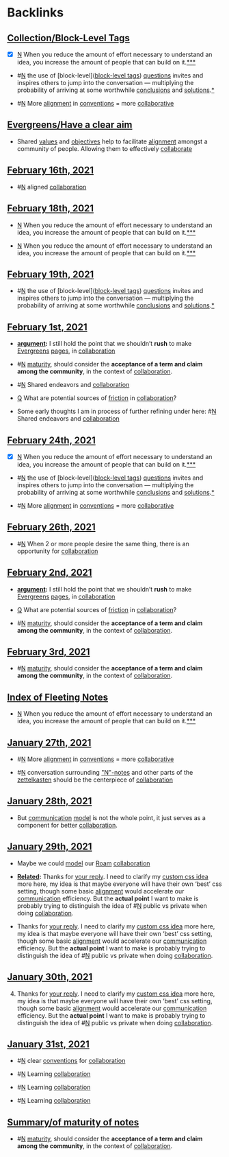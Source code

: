 
# Backlinks
## [Collection/Block-Level Tags](<Collection/Block-Level Tags.md>)
- [x] [N](<N.md>) When you reduce the amount of effort necessary to understand an idea, you increase the amount of people that can build on it.[*](((dBkUYuwoz)))[*]([zettelkasten](<zettelkasten.md>))[*]([collaboration](<collaboration.md>))

- #[N](<N.md>) the use of [block-level]([block-level tags](<block-level tags.md>)) [questions](<questions.md>) invites and inspires others to jump into the conversation — multiplying the probability of arriving at some worthwhile [conclusions](<conclusions.md>) and [solutions](<solutions.md>).[*]([collaboration](<collaboration.md>))

- #[N](<N.md>) More [alignment](<alignment.md>) in [conventions](<conventions.md>) = more [collaborative]([collaboration](<collaboration.md>))

## [Evergreens/Have a clear aim](<Evergreens/Have a clear aim.md>)
- Shared [values](<values.md>) and [objectives](<objectives.md>) help to facilitate [alignment](<alignment.md>) amongst a community of people. Allowing them to effectively [collaborate]([collaboration](<collaboration.md>))

## [February 16th, 2021](<February 16th, 2021.md>)
- #[N](<N.md>) aligned [collaboration](<collaboration.md>)

## [February 18th, 2021](<February 18th, 2021.md>)
- [N](<N.md>) When you reduce the amount of effort necessary to understand an idea, you increase the amount of people that can build on it.[*](((dBkUYuwoz)))[*]([zettelkasten](<zettelkasten.md>))[*]([collaboration](<collaboration.md>))

- [N](<N.md>) When you reduce the amount of effort necessary to understand an idea, you increase the amount of people that can build on it.[*](((dBkUYuwoz)))[*]([zettelkasten](<zettelkasten.md>))[*]([collaboration](<collaboration.md>))

## [February 19th, 2021](<February 19th, 2021.md>)
- #[N](<N.md>) the use of [block-level]([block-level tags](<block-level tags.md>)) [questions](<questions.md>) invites and inspires others to jump into the conversation — multiplying the probability of arriving at some worthwhile [conclusions](<conclusions.md>) and [solutions](<solutions.md>).[*]([collaboration](<collaboration.md>))

## [February 1st, 2021](<February 1st, 2021.md>)
- **[argument](<argument.md>):** I still hold the point that we shouldn’t **rush** to make [Evergreens](<Evergreens.md>) [pages](<pages.md>), in [collaboration](<collaboration.md>)

- #[N](<N.md>) [maturity](<maturity.md>), should consider the **acceptance of a term and claim among the community**, in the context of [collaboration](<collaboration.md>).

- #[N](<N.md>) Shared endeavors and [collaboration](<collaboration.md>)

- [Q](<Q.md>) What are potential sources of [friction](<friction.md>) in [collaboration](<collaboration.md>)?

- Some early thoughts I am in process of further refining under here: #[N](<N.md>) Shared endeavors and [collaboration](<collaboration.md>)

## [February 24th, 2021](<February 24th, 2021.md>)
- [x] [N](<N.md>) When you reduce the amount of effort necessary to understand an idea, you increase the amount of people that can build on it.[*](((dBkUYuwoz)))[*]([zettelkasten](<zettelkasten.md>))[*]([collaboration](<collaboration.md>))

- #[N](<N.md>) the use of [block-level]([block-level tags](<block-level tags.md>)) [questions](<questions.md>) invites and inspires others to jump into the conversation — multiplying the probability of arriving at some worthwhile [conclusions](<conclusions.md>) and [solutions](<solutions.md>).[*]([collaboration](<collaboration.md>))

- #[N](<N.md>) More [alignment](<alignment.md>) in [conventions](<conventions.md>) = more [collaborative]([collaboration](<collaboration.md>))

## [February 26th, 2021](<February 26th, 2021.md>)
- #[N](<N.md>) When 2 or more people desire the same thing, there is an opportunity for [collaboration](<collaboration.md>)

## [February 2nd, 2021](<February 2nd, 2021.md>)
- **[argument](<argument.md>):** I still hold the point that we shouldn’t **rush** to make [Evergreens](<Evergreens.md>) [pages](<pages.md>), in [collaboration](<collaboration.md>)

- [Q](<Q.md>) What are potential sources of [friction](<friction.md>) in [collaboration](<collaboration.md>)?

- #[N](<N.md>) [maturity](<maturity.md>), should consider the **acceptance of a term and claim among the community**, in the context of [collaboration](<collaboration.md>).

## [February 3rd, 2021](<February 3rd, 2021.md>)
- #[N](<N.md>) [maturity](<maturity.md>), should consider the **acceptance of a term and claim among the community**, in the context of [collaboration](<collaboration.md>).

## [Index of Fleeting Notes](<Index of Fleeting Notes.md>)
- [N](<N.md>) When you reduce the amount of effort necessary to understand an idea, you increase the amount of people that can build on it.[*](((dBkUYuwoz)))[*]([zettelkasten](<zettelkasten.md>))[*]([collaboration](<collaboration.md>))

## [January 27th, 2021](<January 27th, 2021.md>)
- #[N](<N.md>) More [alignment](<alignment.md>) in [conventions](<conventions.md>) = more [collaborative]([collaboration](<collaboration.md>))

- #[N](<N.md>) conversation surrounding ["N"-notes](<"N"-notes.md>) and other parts of the [zettelkasten](<zettelkasten.md>) should be the centerpiece of [collaboration](<collaboration.md>)

## [January 28th, 2021](<January 28th, 2021.md>)
- But [communication](<communication.md>) [model](<model.md>) is not the whole point, it just serves as a component for better [collaboration](<collaboration.md>).

## [January 29th, 2021](<January 29th, 2021.md>)
- Maybe we could [model](<model.md>) our [Roam](<Roam.md>) [collaboration](<collaboration.md>)

- **[Related](<Related.md>):** Thanks for [your reply](((n_PNVqwuw))). I need to clarify my [custom css idea](((FehE8jv6_))) more here, my idea is that maybe everyone will have their own ‘best’ css setting, though some basic [alignment](<alignment.md>) would accelerate our [communication](<communication.md>) efficiency. But the **actual point** I want to make is probably trying to distinguish the idea of #[N](<N.md>) public vs private  when doing [collaboration](<collaboration.md>).

- Thanks for [your reply](((n_PNVqwuw))). I need to clarify my [custom css idea](((FehE8jv6_))) more here, my idea is that maybe everyone will have their own ‘best’ css setting, though some basic [alignment](<alignment.md>) would accelerate our [communication](<communication.md>) efficiency. But the **actual point** I want to make is probably trying to distinguish the idea of #[N](<N.md>) public vs private  when doing [collaboration](<collaboration.md>).

## [January 30th, 2021](<January 30th, 2021.md>)
4. Thanks for [your reply](((n_PNVqwuw))). I need to clarify my [custom css idea](((FehE8jv6_))) more here, my idea is that maybe everyone will have their own ‘best’ css setting, though some basic [alignment](<alignment.md>) would accelerate our [communication](<communication.md>) efficiency. But the **actual point** I want to make is probably trying to distinguish the idea of #[N](<N.md>) public vs private  when doing [collaboration](<collaboration.md>).

## [January 31st, 2021](<January 31st, 2021.md>)
- #[N](<N.md>) clear [conventions](<conventions.md>) for [collaboration](<collaboration.md>)

- #[N](<N.md>) Learning [collaboration](<collaboration.md>)

- #[N](<N.md>) Learning [collaboration](<collaboration.md>)

- #[N](<N.md>) Learning [collaboration](<collaboration.md>)

## [Summary/of maturity of notes](<Summary/of maturity of notes.md>)
- #[N](<N.md>) [maturity](<maturity.md>), should consider the **acceptance of a term and claim among the community**, in the context of [collaboration](<collaboration.md>).

